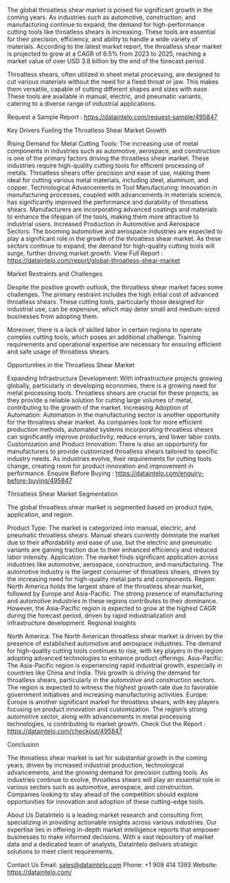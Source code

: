 The global throatless shear market is poised for significant growth in the coming years. As industries such as automotive, construction, and manufacturing continue to expand, the demand for high-performance cutting tools like throatless shears is increasing. These tools are essential for their precision, efficiency, and ability to handle a wide variety of materials. According to the latest market report, the throatless shear market is projected to grow at a CAGR of 6.5% from 2023 to 2025, reaching a market value of over USD 3.8 billion by the end of the forecast period.

Throatless shears, often utilized in sheet metal processing, are designed to cut various materials without the need for a fixed throat or jaw. This makes them versatile, capable of cutting different shapes and sizes with ease. These tools are available in manual, electric, and pneumatic variants, catering to a diverse range of industrial applications.

Request a Sample Report : https://dataintelo.com/request-sample/495847

Key Drivers Fueling the Throatless Shear Market Growth

Rising Demand for Metal Cutting Tools: The increasing use of metal components in industries such as automotive, aerospace, and construction is one of the primary factors driving the throatless shear market. These industries require high-quality cutting tools for efficient processing of metals. Throatless shears offer precision and ease of use, making them ideal for cutting various metal materials, including steel, aluminum, and copper.
Technological Advancements in Tool Manufacturing: Innovation in manufacturing processes, coupled with advancements in materials science, has significantly improved the performance and durability of throatless shears. Manufacturers are incorporating advanced coatings and materials to enhance the lifespan of the tools, making them more attractive to industrial users.
Increased Production in Automotive and Aerospace Sectors: The booming automotive and aerospace industries are expected to play a significant role in the growth of the throatless shear market. As these sectors continue to expand, the demand for high-quality cutting tools will surge, further driving market growth.
View Full Report : https://dataintelo.com/report/global-throatless-shear-market

Market Restraints and Challenges

Despite the positive growth outlook, the throatless shear market faces some challenges. The primary restraint includes the high initial cost of advanced throatless shears. These cutting tools, particularly those designed for industrial use, can be expensive, which may deter small and medium-sized businesses from adopting them.

Moreover, there is a lack of skilled labor in certain regions to operate complex cutting tools, which poses an additional challenge. Training requirements and operational expertise are necessary for ensuring efficient and safe usage of throatless shears.

Opportunities in the Throatless Shear Market

Expanding Infrastructure Development: With infrastructure projects growing globally, particularly in developing economies, there is a growing need for metal processing tools. Throatless shears are crucial for these projects, as they provide a reliable solution for cutting large volumes of metal, contributing to the growth of the market.
Increasing Adoption of Automation: Automation in the manufacturing sector is another opportunity for the throatless shear market. As companies look for more efficient production methods, automated systems incorporating throatless shears can significantly improve productivity, reduce errors, and lower labor costs.
Customization and Product Innovation: There is also an opportunity for manufacturers to provide customized throatless shears tailored to specific industry needs. As industries evolve, their requirements for cutting tools change, creating room for product innovation and improvement in performance.
Enquire Before Buying : https://dataintelo.com/enquiry-before-buying/495847

Throatless Shear Market Segmentation

The global throatless shear market is segmented based on product type, application, and region.

Product Type: The market is categorized into manual, electric, and pneumatic throatless shears. Manual shears currently dominate the market due to their affordability and ease of use, but the electric and pneumatic variants are gaining traction due to their enhanced efficiency and reduced labor intensity.
Application: The market finds significant application across industries like automotive, aerospace, construction, and manufacturing. The automotive industry is the largest consumer of throatless shears, driven by the increasing need for high-quality metal parts and components.
Region: North America holds the largest share of the throatless shear market, followed by Europe and Asia-Pacific. The strong presence of manufacturing and automotive industries in these regions contributes to their dominance. However, the Asia-Pacific region is expected to grow at the highest CAGR during the forecast period, driven by rapid industrialization and infrastructure development.
Regional Insights

North America: The North American throatless shear market is driven by the presence of established automotive and aerospace industries. The demand for high-quality cutting tools continues to rise, with key players in the region adopting advanced technologies to enhance product offerings.
Asia-Pacific: The Asia-Pacific region is experiencing rapid industrial growth, especially in countries like China and India. This growth is driving the demand for throatless shears, particularly in the automotive and construction sectors. The region is expected to witness the highest growth rate due to favorable government initiatives and increasing manufacturing activities.
Europe: Europe is another significant market for throatless shears, with key players focusing on product innovation and customization. The region’s strong automotive sector, along with advancements in metal processing technologies, is contributing to market growth.
Check Out the Report : https://dataintelo.com/checkout/495847

Conclusion

The throatless shear market is set for substantial growth in the coming years, driven by increased industrial production, technological advancements, and the growing demand for precision cutting tools. As industries continue to evolve, throatless shears will play an essential role in various sectors such as automotive, aerospace, and construction. Companies looking to stay ahead of the competition should explore opportunities for innovation and adoption of these cutting-edge tools.

About Us
DataIntelo is a leading market research and consulting firm, specializing in providing actionable insights across various industries. Our expertise lies in offering in-depth market intelligence reports that empower businesses to make informed decisions. With a vast repository of market data and a dedicated team of analysts, DataIntelo delivers strategic solutions to meet client requirements.

Contact Us
Email: sales@dataintelo.com
Phone: +1 909 414 1393
Website: https://dataintelo.com/
